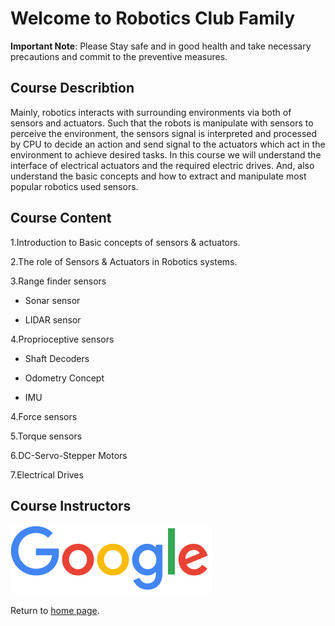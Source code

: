 # Welcome to Robotics Club Family
**Important Note**: Please Stay safe and in good health and take necessary precautions and commit to the preventive measures.

## Course Describtion
Mainly, robotics interacts with surrounding environments via both of sensors and actuators. Such that the robots is manipulate with sensors to perceive the environment, the sensors signal is interpreted and processed by CPU to decide an action and send signal to the actuators which act in the environment to achieve desired tasks. In this course we will understand the interface of electrical actuators and the required electric drives. And, also understand the basic concepts and how to extract and manipulate most popular robotics used sensors.
## Course Content

1.Introduction to Basic concepts of sensors & actuators.

2.The role of Sensors & Actuators in Robotics systems.

3.Range finder sensors

- Sonar sensor 

- LIDAR sensor

4.Proprioceptive sensors

- Shaft Decoders

- Odometry Concept

- IMU

4.Force sensors

5.Torque sensors

6.DC-Servo-Stepper Motors

7.Electrical Drives

## Course Instructors
![Google](https://github.com/Ejust-Robotics-Club/Sensors-Actuators/blob/master/wew.png)
  
Return to [home page](https://ejust-robotics-club.github.io/Ejust-Robotics-Club/).
